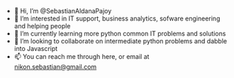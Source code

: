 - 👋 Hi, I’m @SebastianAldanaPajoy
- 👀 I’m interested in IT support, business analytics, sofware engineering and helping people
- 🌱 I’m currently learning more python common IT problems and solutions
- 💞️ I’m looking to collaborate on intermediate python problems and dabble into Javascript
- 📫 You can reach me through here, or email at nikon.sebastian@gmail.com

<!---
SebastianAldanaPajoy/SebastianAldanaPajoy is a ✨ special ✨ repository because its `README.md` (this file) appears on your GitHub profile.
You can click the Preview link to take a look at your changes.
--->
